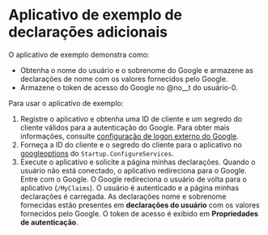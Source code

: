 # <a name="additional-claims-sample-app"></a>Aplicativo de exemplo de declarações adicionais

O aplicativo de exemplo demonstra como:

* Obtenha o nome do usuário e o sobrenome do Google e armazene as declarações de nome com os valores fornecidos pelo Google.
* Armazene o token de acesso do Google no @no__t do usuário-0.

Para usar o aplicativo de exemplo:

1. Registre o aplicativo e obtenha uma ID de cliente e um segredo do cliente válidos para a autenticação do Google. Para obter mais informações, consulte [configuração de logon externo do Google](https://docs.microsoft.com/aspnet/core/security/authentication/social/google-logins).
1. Forneça a ID do cliente e o segredo do cliente para o aplicativo no [googleoptions](https://docs.microsoft.com/dotnet/api/microsoft.aspnetcore.authentication.google.googleoptions) do `Startup.ConfigureServices`.
1. Execute o aplicativo e solicite a página minhas declarações. Quando o usuário não está conectado, o aplicativo redireciona para o Google. Entre com o Google. O Google redireciona o usuário de volta para o aplicativo (`/MyClaims`). O usuário é autenticado e a página minhas declarações é carregada. As declarações nome e sobrenome fornecidas estão presentes em **declarações do usuário** com os valores fornecidos pelo Google. O token de acesso é exibido em **Propriedades de autenticação**.
